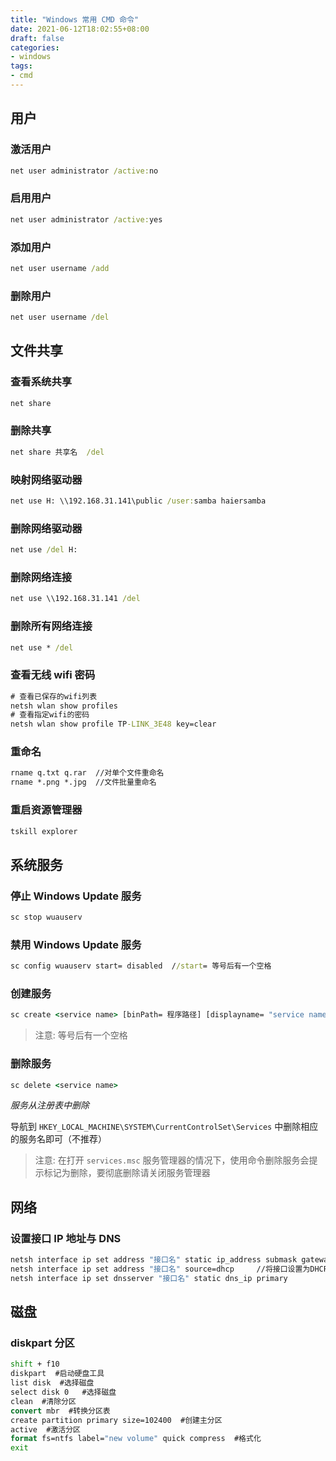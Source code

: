 ```yaml
---
title: "Windows 常用 CMD 命令"
date: 2021-06-12T18:02:55+08:00
draft: false
categories: 
- windows
tags:
- cmd
---
```


## 用户

### 激活用户

```cmd
net user administrator /active:no
```

### 启用用户

```cmd
net user administrator /active:yes
```

### 添加用户

```cmd
net user username /add
```

### 删除用户

```cmd
net user username /del
```

## 文件共享

### 查看系统共享

```cmd
net share
```

### 删除共享

```cmd
net share 共享名  /del
```

### 映射网络驱动器

```cmd
net use H: \\192.168.31.141\public /user:samba haiersamba
```

### 删除网络驱动器

```cmd
net use /del H:
```

### 删除网络连接

```cmd
net use \\192.168.31.141 /del
```

### 删除所有网络连接

```cmd
net use * /del
```

### 查看无线 wifi 密码

```cmd
# 查看已保存的wifi列表
netsh wlan show profiles
# 查看指定wifi的密码
netsh wlan show profile TP-LINK_3E48 key=clear
```

### 重命名

```cmd
rname q.txt q.rar  //对单个文件重命名
rname *.png *.jpg  //文件批量重命名
```

### 重启资源管理器

```cmd
tskill explorer
```

## 系统服务

### 停止 Windows Update 服务

```cmd
sc stop wuauserv
```

### 禁用 Windows Update 服务

```cmd
sc config wuauserv start= disabled  //start= 等号后有一个空格
```

### 创建服务

```cmd
sc create <service name> [binPath= 程序路径] [displayname= "service name"] [start= auto ]
```
> 注意: 等号后有一个空格

### 删除服务

```cmd
sc delete <service name>
```

*服务从注册表中删除*

导航到 `HKEY_LOCAL_MACHINE\SYSTEM\CurrentControlSet\Services` 中删除相应的服务名即可（不推荐）


> 注意: 在打开 `services.msc` 服务管理器的情况下，使用命令删除服务会提示标记为删除，要彻底删除请关闭服务管理器


## 网络

### 设置接口 IP 地址与 DNS

```cmd
netsh interface ip set address "接口名" static ip_address submask gateway
netsh interface ip set address "接口名" source=dhcp     //将接口设置为DHCP自动获取 `
netsh interface ip set dnsserver "接口名" static dns_ip primary
```

## 磁盘

### diskpart 分区

```cmd
shift + f10
diskpart  #启动硬盘工具
list disk  #选择磁盘
select disk 0   #选择磁盘
clean  #清除分区
convert mbr  #转换分区表
create partition primary size=102400  #创建主分区
active  #激活分区
format fs=ntfs label="new volume" quick compress  #格式化
exit
```